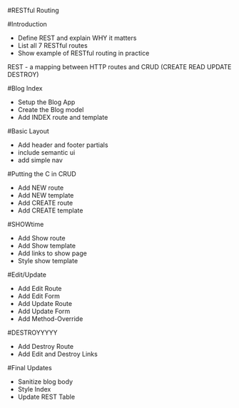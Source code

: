 #RESTful Routing

#Introduction
* Define REST and explain WHY it matters
* List all 7 RESTful routes
* Show example of RESTful routing in practice


REST - a mapping between HTTP routes and CRUD (CREATE READ UPDATE DESTROY)

#Blog Index
* Setup the Blog App
* Create the Blog model
* Add INDEX route and template

#Basic Layout
* Add header and footer partials
* include semantic ui
* add simple nav

#Putting the C in CRUD
* Add NEW route
* Add NEW template
* Add CREATE route
* Add CREATE template

#SHOWtime
* Add Show route
* Add Show template
* Add links to show page
* Style show template


#Edit/Update
* Add Edit Route
* Add Edit Form
* Add Update Route
* Add Update Form
* Add Method-Override

#DESTROYYYYY
* Add Destroy Route
* Add Edit and Destroy Links

#Final Updates
* Sanitize blog body
* Style Index
* Update REST Table